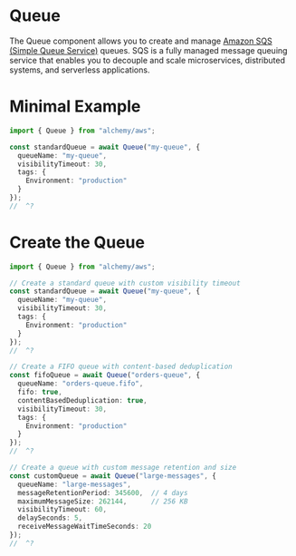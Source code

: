 # Queue

The Queue component allows you to create and manage [Amazon SQS (Simple Queue Service)](https://aws.amazon.com/sqs/) queues. SQS is a fully managed message queuing service that enables you to decouple and scale microservices, distributed systems, and serverless applications.

# Minimal Example

```ts twoslash
import { Queue } from "alchemy/aws";

const standardQueue = await Queue("my-queue", {
  queueName: "my-queue",
  visibilityTimeout: 30,
  tags: {
    Environment: "production"
  }
});
//  ^?
```

# Create the Queue

```ts twoslash
import { Queue } from "alchemy/aws";

// Create a standard queue with custom visibility timeout
const standardQueue = await Queue("my-queue", {
  queueName: "my-queue",
  visibilityTimeout: 30,
  tags: {
    Environment: "production"
  }
});
//  ^?

// Create a FIFO queue with content-based deduplication
const fifoQueue = await Queue("orders-queue", {
  queueName: "orders-queue.fifo",
  fifo: true,
  contentBasedDeduplication: true,
  visibilityTimeout: 30,
  tags: {
    Environment: "production"
  }
});
//  ^?

// Create a queue with custom message retention and size
const customQueue = await Queue("large-messages", {
  queueName: "large-messages",
  messageRetentionPeriod: 345600,  // 4 days
  maximumMessageSize: 262144,      // 256 KB
  visibilityTimeout: 60,
  delaySeconds: 5,
  receiveMessageWaitTimeSeconds: 20
});
//  ^?
```